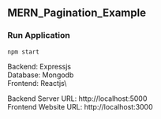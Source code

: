 ## MERN_Pagination_Example

### Run Application

```
npm start
```

Backend: Expressjs\
Database: Mongodb\
Frontend: Reactjs\

Backend Server URL: http://localhost:5000\
Frontend Website URL: http://localhost:3000
